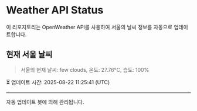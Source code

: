 
# Weather API Status

이 리포지토리는 OpenWeather API를 사용하여 서울의 날씨 정보를 자동으로 업데이트합니다.

## 현재 서울 날씨
> 서울의 현재 날씨: few clouds, 온도: 27.76°C, 습도: 100%

⏳ 업데이트 시간: 2025-08-22 11:25:41 (UTC)

---
자동 업데이트 봇에 의해 관리됩니다.

